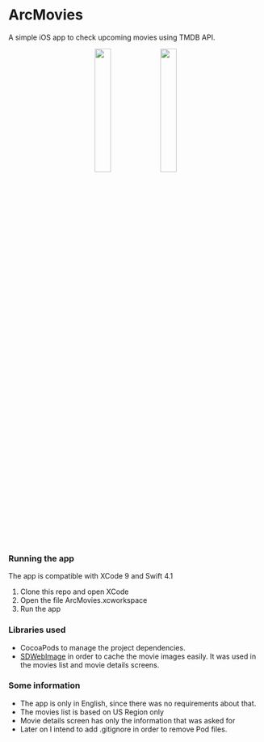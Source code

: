 # ArcMovies
A simple iOS app to check upcoming movies using TMDB API.

<p align="center">
  <img src="../development/screenShots/moviesList.png" width="25%">
  <img src="../development/screenShots/movieDetails.png" width="25%">
</p>

### Running the app
The app is compatible with XCode 9 and Swift 4.1
 1. Clone this repo and open XCode
 2. Open the file ArcMovies.xcworkspace
 3. Run the app

### Libraries used
 - CocoaPods to manage the project dependencies.
 - [SDWebImage](https://github.com/rs/SDWebImage) in order to cache the movie images easily. It was used in the movies list and movie details screens.

### Some information
 - The app is only in English, since there was no requirements about that.
 - The movies list is based on US Region only
 - Movie details screen has only the information that was asked for
 - Later on I intend to add .gitignore in order to remove Pod files.